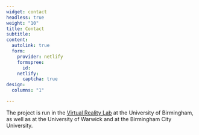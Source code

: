 ```yaml
---
widget: contact
headless: true
weight: "10"
title: Contact
subtitle: 
content:
  autolink: true
  form:
    provider: netlify
    formspree:
      id: 
    netlify:
      captcha: true
design:
  columns: "1"

---
```

The project is run in the [Virtual Reality Lab](https://virtualrealitylab.netlify.app) at the University of Birmingham, as well as at the University of Warwick and at the Birmingham City University.